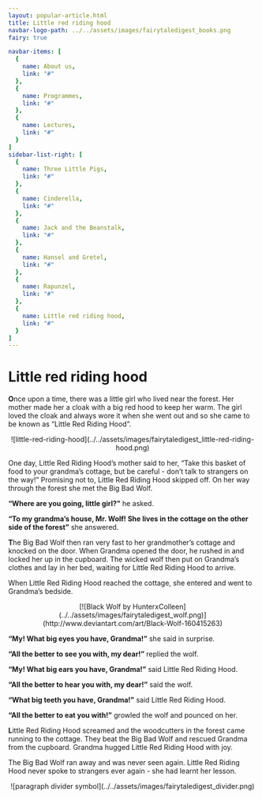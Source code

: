 ```yaml
---
layout: popular-article.html
title: Little red riding hood
navbar-logo-path: ../../assets/images/fairytaledigest_books.png
fairy: true

navbar-items: [
  {
    name: About us,
    link: "#"
  },
  {
    name: Programmes,
    link: "#"
  },
  {
    name: Lectures,
    link: "#"
  }
]
sidebar-list-right: [
  {
    name: Three Little Pigs,
    link: "#"
  },
  {
    name: Cinderella,
    link: "#"
  },
  {
    name: Jack and the Beanstalk,
    link: "#"
  },
  {
    name: Hansel and Gretel,
    link: "#"
  },
  {
    name: Rapunzel,
    link: "#"
  },
  {
    name: Little red riding hood,
    link: "#"
  }
]
---
```

# Little red riding hood

**O**nce upon a time, there was a little girl who lived near the forest. Her mother made her a cloak with a big red hood to keep her warm. The girl loved the cloak and always wore it when she went out and so she came to be known as “Little Red Riding Hood”.

<center>![little-red-riding-hood](../../assets/images/fairytaledigest_little-red-riding-hood.png)</center>

One day, Little Red Riding Hood’s mother said to her, “Take this basket of food to your grandma’s cottage, but be careful - don’t talk to strangers on the way!” Promising not to, Little Red Riding Hood skipped off. On her way through the forest she met the Big Bad Wolf.

 <b>“Where are you going, little girl?”</b> he asked.

 <b>“To my grandma’s house, Mr. Wolf! She lives in the cottage on the other side of the forest”</b> she answered.

**T**he Big Bad Wolf then ran very fast to her grandmother’s cottage and knocked on the door. When Grandma opened the door, he rushed in and locked her up in the cupboard. The wicked wolf then put on Grandma’s clothes and lay in her bed, waiting for Little Red Riding Hood to arrive.

When Little Red Riding Hood reached the cottage, she entered and went to Grandma’s bedside.

<center>[![Black Wolf by HunterxColleen](../../assets/images/fairytaledigest_wolf.png)](http://www.deviantart.com/art/Black-Wolf-160415263)
</center>

  <b>“My! What big eyes you have, Grandma!”</b> she said in surprise.


 <b>“All the better to see you with, my dear!”</b> replied the wolf.


 <b>“My! What big ears you have, Grandma!”</b> said Little Red Riding Hood.


 <b>“All the better to hear you with, my dear!”</b> said the wolf.


 <b>“What big teeth you have, Grandma!”</b> said Little Red Riding Hood.


 <b>“All the better to eat you with!”</b> growled the wolf and pounced on her.


**L**ittle Red Riding Hood screamed and the woodcutters in the forest came running to the cottage. They beat the Big Bad Wolf and rescued Grandma from the cupboard. Grandma hugged Little Red Riding Hood with joy.


The Big Bad Wolf ran away and was never seen again. Little Red Riding Hood never spoke to strangers ever again - she had learnt her lesson.

<center>![paragraph divider symbol](../../assets/images/fairytaledigest_divider.png)</center>
